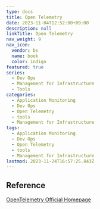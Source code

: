 ```yaml
---
type: docs
title: Open Telemetry
date: 2023-11-04T12:52:00+09:00
description: null
linkTitle: Open Telemetry
nav_weight: 9
nav_icon:
  vendor: bs
  name: book
  color: indigo
featured: true
series:
  - Dev Ops
  - Management for Infrastructure
  - Tools
categories:
  - Application Monitoring
  - Dev Ops
  - Open Telemetry
  - tools
  - Management for Infrastructure
tags:
  - Application Monitoring
  - Dev Ops
  - Open Telemetry
  - tools
  - Management for Infrastructure
lastmod: 2023-11-24T16:57:25.843Z
---
```


## Reference

[OpenTelemetry Official Homepage](https://opentelemetry.io/)
